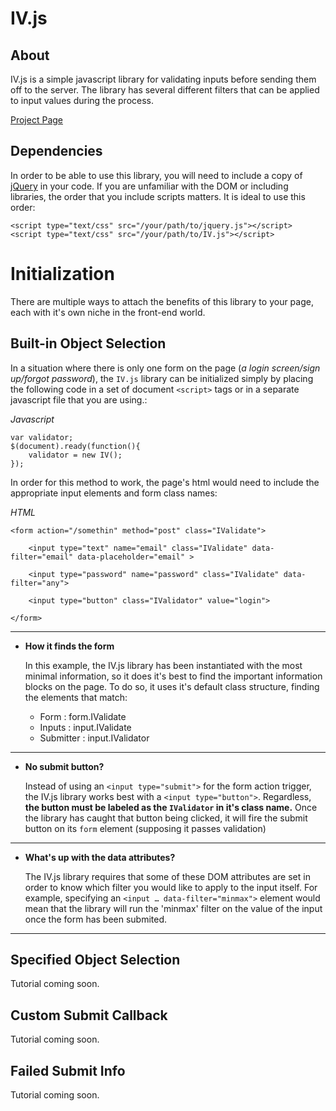 IV.js
====================


About
---
IV.js is a simple javascript library for validating inputs before sending them off to the server. The  library has several different filters that can be applied to input values during the process.

[Project Page][2]

Dependencies
-------

In order to be able to use this library, you will need to include a copy of [jQuery][1] in your code. If you are unfamiliar with the DOM or including libraries, the order that you include scripts matters. It is ideal to use this order:

    <script type="text/css" src="/your/path/to/jquery.js"></script>
    <script type="text/css" src="/your/path/to/IV.js"></script>


Initialization
====

There are multiple ways to attach the benefits of this library to your page, each with it's own niche in the front-end world.



**Built-in Object Selection**
----

In a situation where there is only one form on the page (*a login screen/sign up/forgot password*), the `IV.js` library can be initialized simply by placing the following code in a set of document `<script>` tags or in a separate javascript file that you are using.:



*Javascript*

	var validator;
    $(document).ready(function(){
    	validator = new IV();
    });


In order for this method to work, the page's html would need to include the appropriate input elements and form class names:

*HTML*

	<form action="/somethin" method="post" class="IValidate">
	
		<input type="text" name="email" class="IValidate" data-filter="email" data-placeholder="email" >
	   	
	   	<input type="password" name="password" class="IValidate" data-filter="any">
	   	   
	    <input type="button" class="IValidator" value="login">
	
	</form>

-----

* **How it finds the form**

   In this example, the IV.js library has been instantiated with the most minimal information, so it does it's best to find the important information blocks on the page. To do so, it uses it's default class structure, finding the elements that match:
	
   * Form : form.IValidate	
   * Inputs : input.IValidate
   * Submitter : input.IValidator
   
 
----

* **No submit button?**


   Instead of using an `<input type="submit">` for the form action trigger, the IV.js library works best with a `<input type="button">`. Regardless, **the button must be labeled as the `IValidator` in it's class name.** Once the library has caught that button being clicked, it will fire the submit button on its `form` element (supposing it passes validation)
   
----
 
 * **What's up with the data attributes?**
  
   The IV.js library requires that some of these DOM attributes are set in order to know which filter you would like to apply to the input itself. For example, specifying an `<input … data-filter="minmax">` element would mean that the library will run the 'minmax' filter on the value of the input once the form has been submited.  
 
----

**Specified Object Selection**
----

Tutorial coming soon.

**Custom Submit Callback**
----

Tutorial coming soon.

**Failed Submit Info**
----

Tutorial coming soon.




  [1]: http://jquery.com/
  [2]: http://dadleyy.github.com/IV.js/
  